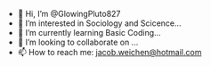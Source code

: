 - 👋 Hi, I’m @GlowingPluto827
- 👀 I’m interested in Sociology and Scicence...
- 🌱 I’m currently learning Basic Coding...
- 💞️ I’m looking to collaborate on ...
- 📫 How to reach me: jacob.weichen@hotmail.com

<!---
GlowingPluto827/GlowingPluto827 is a ✨ special ✨ repository because its `README.md` (this file) appears on your GitHub profile.
You can click the Preview link to take a look at your changes.
--->
